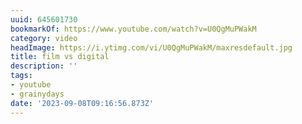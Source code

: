 ```yaml
---
uuid: 645601730
bookmarkOf: https://www.youtube.com/watch?v=U0QgMuPWakM
category: video
headImage: https://i.ytimg.com/vi/U0QgMuPWakM/maxresdefault.jpg
title: film vs digital
description: ''
tags:
- youtube
- grainydays
date: '2023-09-08T09:16:56.873Z'
---
```



